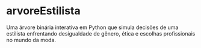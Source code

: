 # arvoreEstilista
Uma árvore binária interativa em Python que simula decisões de uma estilista enfrentando desigualdade de gênero, ética e escolhas profissionais no mundo da moda.
